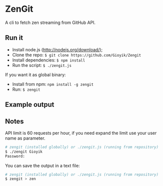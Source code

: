 # ZenGit
A cli to fetch zen streaming from GitHub API.

## Run it
- Install node.js (http://nodejs.org/download/);
- Clone the repo: `$ git clone https://github.com/Gioyik/Zengit`
- Install dependencies: `$ npm install`
- Run the script: `$ ./zengit.js`

If you want it as global binary:

- Install from npm: `npm install -g zengit`
- Run: `$ zengit`

## Example output


## Notes
API limit is 60 requests per hour, if you need expand the limit use your user name as parameter.

```bash
# zengit (installed globally) or ./zengit.js (running from repository)
$ ./zengit Gioyik
Password:
```

You can save the output in a text file:

```bash
# zengit (installed globally) or ./zengit.js (running from repository)
$ zengit > zen
```
